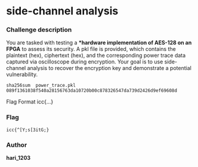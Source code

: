 # side-channel analysis

### Challenge description

You are tasked with testing a **\*hardware implementation of AES-128 on an FPGA** to assess its security. A pkl file is provided, which contains the plaintext (hex), ciphertext (hex), and the corresponding power trace data captured via oscilloscope during encryption. Your goal is to use side-channel analysis to recover the encryption key and demonstrate a potential vulnerability.

`sha256sum  power_trace.pkl 089f1361038f540a28156763da10720b00c878326547da739d2426d9ef69608d`

Flag Format icc{...}

### Flag

`icc{^[Y;s[3itG;}`

### Author

**hari_1203**
